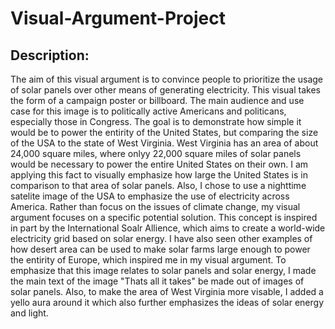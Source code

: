 # Visual-Argument-Project

## Description:

The aim of this visual argument is to convince people to prioritize the usage of solar panels over other means of generating electricity. This visual takes the form of a campaign poster or billboard. The main audience and use case for this image is to politically active Americans and politicans, especially those in Congress. The goal is to demonstrate how simple it would be to power the entirity of the United States, but comparing the size of the USA to the state of West Virginia. West Virginia has an area of about 24,000 square miles, where onlyy 22,000 square miles of solar panels would be necessary to power the entire United States on their own. I am applying this fact to visually emphasize how large the United States is in comparison to that area of solar panels. Also, I chose to use a nighttime satelite image of the USA to emphasize the use of electricity across America. Rather than focus on the issues of climate change, my visual argument focuses on a specific potential solution. This concept is inspired in part by the International Soalr Allience, which aims to create a world-wide electricity grid based on solar energy. I have also seen other examples of how desert area can be used to make solar farms large enough to power the entirity of Europe, which inspired me in my visual argument. To emphasize that this image relates to solar panels and solar energy, I made the main text of the image "Thats all it takes" be made out of images of solar panels. Also, to make the area of West Virginia more visable, I added a yello aura around it which also further emphasizes the ideas of solar energy and light.
